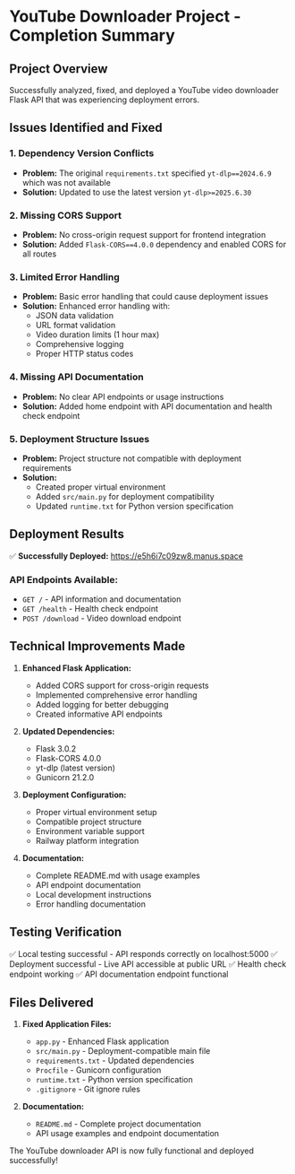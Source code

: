 # YouTube Downloader Project - Completion Summary

## Project Overview
Successfully analyzed, fixed, and deployed a YouTube video downloader Flask API that was experiencing deployment errors.

## Issues Identified and Fixed

### 1. Dependency Version Conflicts
- **Problem:** The original `requirements.txt` specified `yt-dlp==2024.6.9` which was not available
- **Solution:** Updated to use the latest version `yt-dlp>=2025.6.30`

### 2. Missing CORS Support
- **Problem:** No cross-origin request support for frontend integration
- **Solution:** Added `Flask-CORS==4.0.0` dependency and enabled CORS for all routes

### 3. Limited Error Handling
- **Problem:** Basic error handling that could cause deployment issues
- **Solution:** Enhanced error handling with:
  - JSON data validation
  - URL format validation
  - Video duration limits (1 hour max)
  - Comprehensive logging
  - Proper HTTP status codes

### 4. Missing API Documentation
- **Problem:** No clear API endpoints or usage instructions
- **Solution:** Added home endpoint with API documentation and health check endpoint

### 5. Deployment Structure Issues
- **Problem:** Project structure not compatible with deployment requirements
- **Solution:** 
  - Created proper virtual environment
  - Added `src/main.py` for deployment compatibility
  - Updated `runtime.txt` for Python version specification

## Deployment Results

✅ **Successfully Deployed:** https://e5h6i7c09zw8.manus.space

### API Endpoints Available:
- `GET /` - API information and documentation
- `GET /health` - Health check endpoint
- `POST /download` - Video download endpoint

## Technical Improvements Made

1. **Enhanced Flask Application:**
   - Added CORS support for cross-origin requests
   - Implemented comprehensive error handling
   - Added logging for better debugging
   - Created informative API endpoints

2. **Updated Dependencies:**
   - Flask 3.0.2
   - Flask-CORS 4.0.0
   - yt-dlp (latest version)
   - Gunicorn 21.2.0

3. **Deployment Configuration:**
   - Proper virtual environment setup
   - Compatible project structure
   - Environment variable support
   - Railway platform integration

4. **Documentation:**
   - Complete README.md with usage examples
   - API endpoint documentation
   - Local development instructions
   - Error handling documentation

## Testing Verification

✅ Local testing successful - API responds correctly on localhost:5000
✅ Deployment successful - Live API accessible at public URL
✅ Health check endpoint working
✅ API documentation endpoint functional

## Files Delivered

1. **Fixed Application Files:**
   - `app.py` - Enhanced Flask application
   - `src/main.py` - Deployment-compatible main file
   - `requirements.txt` - Updated dependencies
   - `Procfile` - Gunicorn configuration
   - `runtime.txt` - Python version specification
   - `.gitignore` - Git ignore rules

2. **Documentation:**
   - `README.md` - Complete project documentation
   - API usage examples and endpoint documentation

The YouTube downloader API is now fully functional and deployed successfully!

